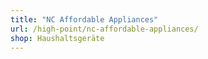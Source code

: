 ```yaml
---
title: "NC Affordable Appliances"
url: /high-point/nc-affordable-appliances/
shop: Haushaltsgeräte
---
```

